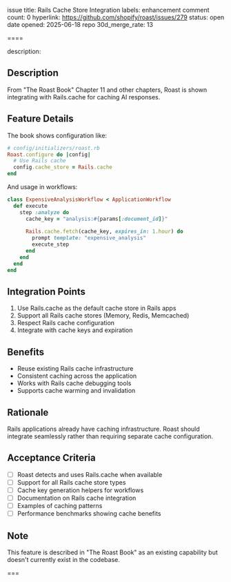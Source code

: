 issue title: Rails Cache Store Integration
labels: enhancement
comment count: 0
hyperlink: https://github.com/shopify/roast/issues/279
status: open
date opened: 2025-06-18
repo 30d_merge_rate: 13

====

description:
## Description
From "The Roast Book" Chapter 11 and other chapters, Roast is shown integrating with Rails.cache for caching AI responses.

## Feature Details
The book shows configuration like:
```ruby
# config/initializers/roast.rb
Roast.configure do |config|
  # Use Rails cache
  config.cache_store = Rails.cache
end
```

And usage in workflows:
```ruby
class ExpensiveAnalysisWorkflow < ApplicationWorkflow
  def execute
    step :analyze do
      cache_key = "analysis:#{params[:document_id]}"
      
      Rails.cache.fetch(cache_key, expires_in: 1.hour) do
        prompt template: "expensive_analysis"
        execute_step
      end
    end
  end
end
```

## Integration Points
1. Use Rails.cache as the default cache store in Rails apps
2. Support all Rails cache stores (Memory, Redis, Memcached)
3. Respect Rails cache configuration
4. Integrate with cache keys and expiration

## Benefits
- Reuse existing Rails cache infrastructure
- Consistent caching across the application
- Works with Rails cache debugging tools
- Supports cache warming and invalidation

## Rationale
Rails applications already have caching infrastructure. Roast should integrate seamlessly rather than requiring separate cache configuration.

## Acceptance Criteria
- [ ] Roast detects and uses Rails.cache when available
- [ ] Support for all Rails cache store types
- [ ] Cache key generation helpers for workflows
- [ ] Documentation on Rails cache integration
- [ ] Examples of caching patterns
- [ ] Performance benchmarks showing cache benefits

## Note
This feature is described in "The Roast Book" as an existing capability but doesn't currently exist in the codebase.

===
